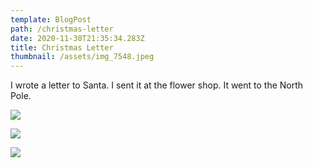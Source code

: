 ```yaml
---
template: BlogPost
path: /christmas-letter
date: 2020-11-30T21:35:34.283Z
title: Christmas Letter
thumbnail: /assets/img_7548.jpeg
---
```

I wrote a letter to Santa. I sent it at the flower shop. It went to the North Pole.

![](/assets/mylettertosanta.png)

![](/assets/mylettertosanta.png)

![](/assets/img_7550.jpeg)
